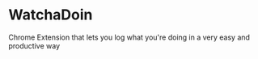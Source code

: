 WatchaDoin
==========

Chrome Extension that lets you log what you're doing in a very easy and productive way
